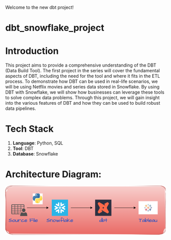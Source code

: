 Welcome to the new dbt project!

# dbt_snowflake_project

# Introduction
This project aims to provide a comprehensive understanding of the DBT (Data Build Tool). The first project in the series will cover the fundamental aspects of DBT, including the need for the tool and where it fits in the ETL process. To demonstrate how DBT can be used in real-life scenarios, we will be using Netflix movies and series data stored in Snowflake. By using DBT with Snowflake, we will show how businesses can leverage these tools to solve complex data problems. Through this project, we will gain insight into the various features of DBT and how they can be used to build robust data pipelines.

# Tech Stack
1. **Language**: Python, SQL
2. **Tool**: DBT
3. **Database**: Snowflake

# Architecture Diagram:
![Screenshot of a comment on a GitHub issue showing an image, added in the Markdown, of an Octocat smiling and raising a tentacle.](https://github.com/vekr1518/dbt-snowflake/blob/main/Architecture.png)

